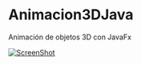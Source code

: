 # Animacion3DJava

Animación de objetos 3D con JavaFx <br>

[![ScreenShot](https://github.com/NorbeyCollazos/Animacion3DJava/blob/master/src/sample/fondos/baner_inicial.png)](https://www.youtube.com/watch?v=00YsHqAnE2s)

